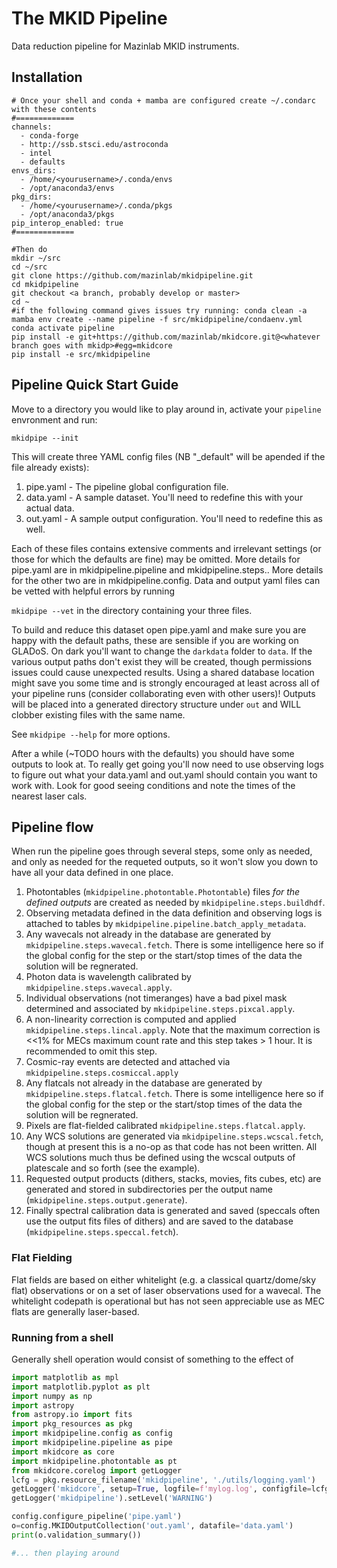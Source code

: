 # The MKID Pipeline
Data reduction pipeline for Mazinlab MKID instruments.

## Installation
```shell
# Once your shell and conda + mamba are configured create ~/.condarc with these contents
#=============
channels:
  - conda-forge
  - http://ssb.stsci.edu/astroconda
  - intel
  - defaults
envs_dirs:
  - /home/<yourusername>/.conda/envs
  - /opt/anaconda3/envs
pkg_dirs:
  - /home/<yourusername>/.conda/pkgs
  - /opt/anaconda3/pkgs
pip_interop_enabled: true
#=============

#Then do 
mkdir ~/src
cd ~/src
git clone https://github.com/mazinlab/mkidpipeline.git
cd mkidpipeline
git checkout <a branch, probably develop or master>
cd ~
#if the following command gives issues try running: conda clean -a
mamba env create --name pipeline -f src/mkidpipeline/condaenv.yml
conda activate pipeline
pip install -e git+https://github.com/mazinlab/mkidcore.git@<whatever branch goes with mkidp>#egg=mkidcore
pip install -e src/mkidpipeline
```

## Pipeline Quick Start Guide

Move to a directory you would like to play around in, activate your `pipeline` envronment and run: 

`mkidpipe --init`

This will create three YAML config files (NB "_default" will be apended if the file already exists):
1. pipe.yaml - The pipeline global configuration file.
1. data.yaml - A sample dataset. You'll need to redefine this with your actual data.
1. out.yaml - A sample output configuration. You'll need to redefine this as well.

Each of these files contains extensive comments and irrelevant settings (or those for which the defaults are fine) may 
be omitted. More details for pipe.yaml are in mkidpipeline.pipeline and mkidpipeline.steps.<stepname>. More details for 
the other two are in mkidpipeline.config. Data and output yaml files can be vetted with helpful errors by running

`mkidpipe --vet` in the directory containing your three files. 

To build and reduce this dataset open pipe.yaml and make sure you are happy with the default paths, these are sensible if you are working on GLADoS. On dark you'll want to change the `darkdata` folder to `data`. If the various output paths don't exist they will be created, though permissions issues could cause unexpected results. Using a shared database location might save you some time and is strongly encouraged at least across all of your pipeline runs (consider collaborating even with other users)! Outputs will be placed into a generated directory structure under `out` and WILL clobber existing files with the same name.

See `mkidpipe --help` for more options.

After a while (~TODO hours with the defaults) you should have some outputs to look at. To really get going you'll now need to use observing logs to figure out what your data.yaml and out.yaml should contain you want to work with. Look for good seeing conditions and note the times of the nearest laser cals.

## Pipeline flow

When run the pipeline goes through several steps, some only as needed, and only as needed for the requeted outputs, so it won't slow you down to have all your data defined in one place. 

1. Photontables (`mkidpipeline.photontable.Photontable`) files _for the defined outputs_ are created as needed by `mkidpipeline.steps.buildhdf`.
1. Observing metadata defined in the data definition and observing logs is attached to tables by `mkidpipeline.pipeline.batch_apply_metadata`.
1. Any wavecals not already in the database are generated by `mkidpipeline.steps.wavecal.fetch`. There is some intelligence here so if the global config for the step or the start/stop times of the data  the solution will be regnerated. 
1. Photon data is wavelength calibrated by `mkidpipeline.steps.wavecal.apply`.
1. Individual observations (not timeranges) have a bad pixel mask determined and associated by 
   `mkidpipeline.steps.pixcal.apply`.
1. A non-linearity correction is computed and applied `mkidpipeline.steps.lincal.apply`. Note that the maximum correction is <<1% for MECs maximum count rate and this step takes > 1 hour. It is recommended to omit this step.
1. Cosmic-ray events are detected and attached via `mkidpipeline.steps.cosmiccal.apply`
1. Any flatcals not already in the database are generated by `mkidpipeline.steps.flatcal.fetch`. There is some intelligence here so if the global config for the step or the start/stop times of the data  the solution will be regnerated. 
1. Pixels are flat-fielded calibrated `mkidpipeline.steps.flatcal.apply`.
1. Any WCS solutions are generated via `mkidpipeline.steps.wcscal.fetch`, though at present this is a no-op as that code has not been written. All WCS solutions much thus be defined using the wcscal outputs of platescale and so forth (see the example).
1. Requested output products (dithers, stacks, movies, fits cubes, etc) are generated and stored in subdirectories per the output name (`mkidpipeline.steps.output.generate`). 
1. Finally spectral calibration data is generated and saved (speccals often use the output fits files of dithers) and are saved to the database (`mkidpipeline.steps.speccal.fetch`).

### Flat Fielding
Flat fields are based on either whitelight (e.g. a classical quartz/dome/sky flat) observations or on a set of laser observations used for a wavecal. The whitelight codepath is operational but has not seen appreciable use as MEC flats are generally laser-based.


### Running from a shell
Generally shell operation would consist of something to the effect of
```python
import matplotlib as mpl
import matplotlib.pyplot as plt
import numpy as np
import astropy
from astropy.io import fits
import pkg_resources as pkg
import mkidpipeline.config as config
import mkidpipeline.pipeline as pipe
import mkidcore as core
import mkidpipeline.photontable as pt
from mkidcore.corelog import getLogger
lcfg = pkg.resource_filename('mkidpipeline', './utils/logging.yaml')
getLogger('mkidcore', setup=True, logfile=f'mylog.log', configfile=lcfg).setLevel('WARNING')
getLogger('mkidpipeline').setLevel('WARNING')

config.configure_pipeline('pipe.yaml')
o=config.MKIDOutputCollection('out.yaml', datafile='data.yaml')
print(o.validation_summary())

#... then playing around

```
